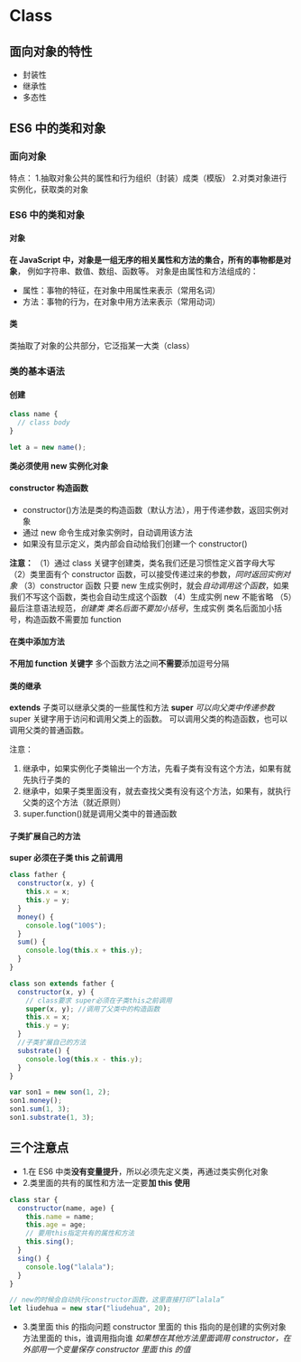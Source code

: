 # Class

## 面向对象的特性

- 封装性
- 继承性
- 多态性

## ES6 中的类和对象

### 面向对象

特点： 1.抽取对象公共的属性和行为组织（封装）成类（模版） 2.对类对象进行实例化，获取类的对象

### ES6 中的类和对象

#### 对象

**在 JavaScript 中，对象是一组无序的相关属性和方法的集合，所有的事物都是对象**， 例如字符串、数值、数组、函数等。
对象是由属性和方法组成的：

- 属性：事物的特征，在对象中用属性来表示（常用名词）
- 方法：事物的行为，在对象中用方法来表示（常用动词）

#### 类

类抽取了对象的公共部分，它泛指某一大类（class）

### 类的基本语法

#### 创建

```js
class name {
  // class body
}

let a = new name();
```

**类必须使用 new 实例化对象**

#### constructor 构造函数

- constructor()方法是类的构造函数（默认方法），用于传递参数，返回实例对象
- 通过 new 命令生成对象实例时，自动调用该方法
- 如果没有显示定义，类内部会自动给我们创建一个 constructor()

**注意：**
（1）通过 class 关键字创建类，类名我们还是习惯性定义首字母大写
（2）类里面有个 constructor 函数，可以接受传递过来的参数，_同时返回实例对象_
（3）constructor 函数 只要 new 生成实例时，就会*自动调用这个函数*，如果我们不写这个函数，类也会自动生成这个函数
（4）生成实例 new 不能省略
（5）最后注意语法规范，_创建类 类名后面不要加小括号_，生成实例 类名后面加小括号，构造函数不需要加 function

#### 在类中添加方法

**不用加 function 关键字**
多个函数方法之间**不需要**添加逗号分隔

#### 类的继承

**extends**
子类可以继承父类的一些属性和方法
**super**
_可以向父类中传递参数_
super 关键字用于访问和调用父类上的函数。
可以调用父类的构造函数，也可以调用父类的普通函数。

注意：

1. 继承中，如果实例化子类输出一个方法，先看子类有没有这个方法，如果有就先执行子类的
2. 继承中，如果子类里面没有，就去查找父类有没有这个方法，如果有，就执行父类的这个方法（就近原则）
3. super.function()就是调用父类中的普通函数

#### 子类扩展自己的方法

**super 必须在子类 this 之前调用**

```js
class father {
  constructor(x, y) {
    this.x = x;
    this.y = y;
  }
  money() {
    console.log("100$");
  }
  sum() {
    console.log(this.x + this.y);
  }
}

class son extends father {
  constructor(x, y) {
    // class要求 super必须在子类this之前调用
    super(x, y); //调用了父类中的构造函数
    this.x = x;
    this.y = y;
  }
  //子类扩展自己的方法
  substrate() {
    console.log(this.x - this.y);
  }
}

var son1 = new son(1, 2);
son1.money();
son1.sum(1, 3);
son1.substrate(1, 3);
```

## 三个注意点

- 1.在 ES6 中类**没有变量提升**，所以必须先定义类，再通过类实例化对象
- 2.类里面的共有的属性和方法一定要**加 this 使用**

```js
class star {
  constructor(name, age) {
    this.name = name;
    this.age = age;
    // 要用this指定共有的属性和方法
    this.sing();
  }
  sing() {
    console.log("lalala");
  }
}

// new的时候会自动执行constructor函数，这里直接打印“lalala”
let liudehua = new star("liudehua", 20);
```

- 3.类里面 this 的指向问题
  constructor 里面的 this 指向的是创建的实例对象
  方法里面的 this，谁调用指向谁
  *如果想在其他方法里面调用 constructor，在外部用一个变量保存 constructor 里面 this 的值*
